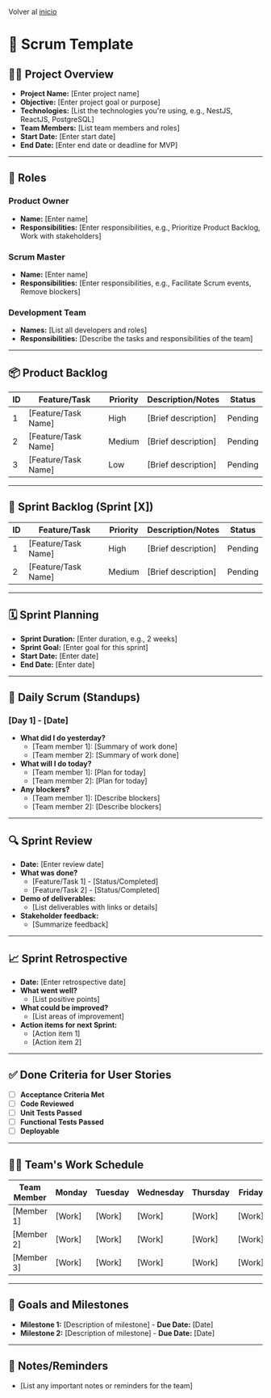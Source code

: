 Volver al [inicio](../)

# 📝 **Scrum Template**

## 🧑‍💻 **Project Overview**

- **Project Name:** [Enter project name]
- **Objective:** [Enter project goal or purpose]
- **Technologies:** [List the technologies you're using, e.g., NestJS, ReactJS, PostgreSQL]
- **Team Members:** [List team members and roles]
- **Start Date:** [Enter start date]
- **End Date:** [Enter end date or deadline for MVP]

---

## 👥 **Roles**

### **Product Owner**

- **Name:** [Enter name]
- **Responsibilities:** [Enter responsibilities, e.g., Prioritize Product Backlog, Work with stakeholders]

### **Scrum Master**

- **Name:** [Enter name]
- **Responsibilities:** [Enter responsibilities, e.g., Facilitate Scrum events, Remove blockers]

### **Development Team**

- **Names:** [List all developers and roles]
- **Responsibilities:** [Describe the tasks and responsibilities of the team]

---

## 📦 **Product Backlog**

| ID  | Feature/Task        | Priority | Description/Notes   | Status  |
| --- | ------------------- | -------- | ------------------- | ------- |
| 1   | [Feature/Task Name] | High     | [Brief description] | Pending |
| 2   | [Feature/Task Name] | Medium   | [Brief description] | Pending |
| 3   | [Feature/Task Name] | Low      | [Brief description] | Pending |

---

## 🧱 **Sprint Backlog (Sprint [X])**

| ID  | Feature/Task        | Priority | Description/Notes   | Status  |
| --- | ------------------- | -------- | ------------------- | ------- |
| 1   | [Feature/Task Name] | High     | [Brief description] | Pending |
| 2   | [Feature/Task Name] | Medium   | [Brief description] | Pending |

---

## 🗓 **Sprint Planning**

- **Sprint Duration:** [Enter duration, e.g., 2 weeks]
- **Sprint Goal:** [Enter goal for this sprint]
- **Start Date:** [Enter date]
- **End Date:** [Enter date]

---

## 🔄 **Daily Scrum (Standups)**

### [Day 1] - [Date]

- **What did I do yesterday?**
  - [Team member 1]: [Summary of work done]
  - [Team member 2]: [Summary of work done]
- **What will I do today?**
  - [Team member 1]: [Plan for today]
  - [Team member 2]: [Plan for today]
- **Any blockers?**
  - [Team member 1]: [Describe blockers]
  - [Team member 2]: [Describe blockers]

---

## 🔍 **Sprint Review**

- **Date:** [Enter review date]
- **What was done?**
  - [Feature/Task 1] - [Status/Completed]
  - [Feature/Task 2] - [Status/Completed]
- **Demo of deliverables:**
  - [List deliverables with links or details]
- **Stakeholder feedback:**
  - [Summarize feedback]

---

## 📈 **Sprint Retrospective**

- **Date:** [Enter retrospective date]
- **What went well?**
  - [List positive points]
- **What could be improved?**
  - [List areas of improvement]
- **Action items for next Sprint:**
  - [Action item 1]
  - [Action item 2]

---

## ✅ **Done Criteria for User Stories**

- [ ] **Acceptance Criteria Met**
- [ ] **Code Reviewed**
- [ ] **Unit Tests Passed**
- [ ] **Functional Tests Passed**
- [ ] **Deployable**

---

## 🧑‍💻 **Team's Work Schedule**

| Team Member | Monday | Tuesday | Wednesday | Thursday | Friday |
| ----------- | ------ | ------- | --------- | -------- | ------ |
| [Member 1]  | [Work] | [Work]  | [Work]    | [Work]   | [Work] |
| [Member 2]  | [Work] | [Work]  | [Work]    | [Work]   | [Work] |
| [Member 3]  | [Work] | [Work]  | [Work]    | [Work]   | [Work] |

---

## 🎯 **Goals and Milestones**

- **Milestone 1:** [Description of milestone] - **Due Date:** [Date]
- **Milestone 2:** [Description of milestone] - **Due Date:** [Date]

---

## 📝 **Notes/Reminders**

- [List any important notes or reminders for the team]
